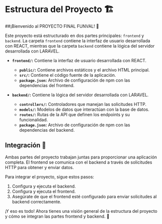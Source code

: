 # Estructura del Proyecto 🏗️

##¡Bienvenido al PROYECTO FINAL FUNVAL! 🎉

Este proyecto está estructurado en dos partes principales: `frontend` y `backend`. La carpeta `frontend` contiene la interfaz de usuario desarrollada con REACT, mientras que la carpeta `backend` contiene la lógica del servidor desarrollada con LARAVEL.


- **`frontend/`:** Contiene la interfaz de usuario desarrollada con REACT.
   - **`public/`:** Contiene archivos estáticos y el archivo HTML principal.
   - **`src/`:** Contiene el código fuente de la aplicación.
   - **`package.json`:** Archivo de configuración de npm con las dependencias del frontend.

- **`backend/`:** Contiene la lógica del servidor desarrollada con LARAVEL.
   - **`controllers/`:** Controladores que manejan las solicitudes HTTP.
   - **`models/`:** Modelos de datos que interactúan con la base de datos.
   - **`routes/`:** Rutas de la API que definen los endpoints y su funcionalidad.
   - **`package.json`:** Archivo de configuración de npm con las dependencias del backend.

## Integración 🔄

Ambas partes del proyecto trabajan juntas para proporcionar una aplicación completa. El frontend se comunica con el backend a través de solicitudes HTTP para obtener y enviar datos.

Para integrar el proyecto, sigue estos pasos:

1. Configura y ejecuta el backend.
2. Configura y ejecuta el frontend.
3. Asegúrate de que el frontend esté configurado para enviar solicitudes al backend correctamente.

¡Y eso es todo! Ahora tienes una visión general de la estructura del proyecto y cómo se integran las partes frontend y backend. 🚀
